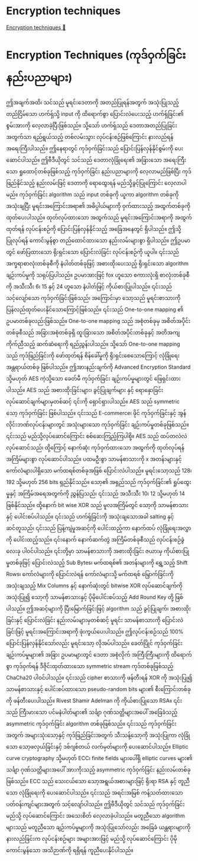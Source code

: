 # Encryption techniques

[Encryption techniques 🔗](https://www.coursera.org/learn/microsoft-sc-900-exam-preparation-and-practice/lecture/sNuc6/encryption-techniques)

# Encryption Techniques (ကုဒ်ဝှက်ခြင်း နည်းပညာများ)

ဤအချက်အထိ၊ သင်သည် မူရင်းဒေတာကို အတည်ပြုရန်အတွက် အသုံးပြုသည့် တည်ငြိမ်သော ဟက်ရှ်သို့ input ကို ထိရောက်စွာ ပြောင်းလဲပေးသည့် ဟက်ရှ်ခြင်း၏ စွမ်းအားကို လေ့လာခဲ့ပြီးဖြစ်သည်။ သို့သော် ဟက်ရှ်သည် ဒေတာအတည်ပြုခြင်းအတွက်သာ ရည်ရွယ်သည့် တစ်လမ်းသွား လုပ်ငန်းစဉ်ဖြစ်ကြောင်း နားလည်ရန် အရေးကြီးပါသည်။ ဤနေရာတွင် ကုဒ်ဝှက်ခြင်းသည် ပြောင်းပြန်လှန်နိုင်စွမ်းကို ပေးဆောင်ပါသည်။ ဤဗီဒီယိုတွင် သင်သည် ဒေတာလုံခြုံရေး၏ အခြားသော အရေးကြီးသော ရှုထောင့်တစ်ခုဖြစ်သည့် ကုဒ်ဝှက်ခြင်း နည်းပညာများကို လေ့လာမည်ဖြစ်ပြီး ကုဒ်ဖြည်နိုင်သည့် နည်းလမ်းဖြင့် ဒေတာကို ရောထွေးရန် မည်သို့ခွင့်ပြုကြောင်း လေ့လာပါမည်။ ကုဒ်ဝှက်ခြင်း algorithm သည် input တစ်ခုကို ယူကာ algorithm တစ်ခုကို အသုံးချပြီး မူရင်းအကြောင်းအရာ၏ အဓိပ္ပါယ်များကို ဝှက်ထားသည့် အထွက်တစ်ခုကို ထုတ်ပေးပါသည်။ ထုတ်လုပ်ထားသော အထွက်သည် မူရင်းအကြောင်းအရာကို အထွက်ထုတ်ရန် လုပ်ငန်းစဉ်ကို ပြောင်းပြန်လှန်နိုင်သည့် အခြေအနေတွင် ရှိပါသည်။ ဤသို့ပြုလုပ်ရန် ကောင်းမွန်စွာ တည်ထောင်ထားသော နည်းလမ်းများစွာ ရှိပါသည်။ ဤဥပမာတွင် ဖော်ပြထားသော ရိုးရှင်းသော ပြောင်းလဲခြင်း လုပ်ငန်းစဉ်ကို ယူပါ။ ၎င်းသည် အက္ခရာစာလုံးတစ်ခုစီကို နံပါတ်တစ်ခုဖြင့် အစားထိုးပေးသည့် ရိုးရှင်းသော algorithm ချဉ်းကပ်မှုကို သရုပ်ပြပါသည်။ ဥပမာအားဖြင့် fox ဟူသော စကားလုံးရှိ စာလုံးတစ်ခုစီကို အသီးသီး 6၊ 15 နှင့် 24 ဟူသော နံပါတ်ဖြင့် ကိုယ်စားပြုပါသည်။ ၎င်းသည် သင့်လျော်သော ကုဒ်ဝှက်ခြင်းဖြစ်သည်၊ အကြောင်းမှာ သော့သည် မူရင်းစာသားကို ပြန်လည်ထုတ်ပေးနိုင်သောကြောင့်ဖြစ်သည်။ ၎င်းသည် One-to-one mapping ၏ ဥပမာတစ်ခုလည်းဖြစ်သည်။ One-to-one mapping သည် အစုံတစ်ခုမှ အစိတ်အပိုင်းတစ်ခုစီသည် အခြားအစုံတစ်ခုရှိ ထူးခြားသော အစိတ်အပိုင်းတစ်ခုနှင့် အတိအကျ ကိုက်ညီသည့် ဆက်ဆံရေးကို ရည်ညွှန်းပါသည်။ သို့သော် One-to-one mapping သည် ကုဒ်ဖြည်ခြင်းကို ဖော်ထုတ်ရန် စိန်ခေါ်မှုကို ရိုးရှင်းစေသောကြောင့် လုံခြုံရေး အန္တရာယ်တစ်ခု ဖြစ်ပါသည်။ ဤအားနည်းချက်ကို Advanced Encryption Standard သို့မဟုတ် AES ကဲ့သို့သော ခေတ်မီ ကုဒ်ဝှက်ခြင်း ချဉ်းကပ်မှုများတွင် ဖြေရှင်းထားပါသည်။ AES သည် အစားထိုးခြင်းများ၊ ခွင့်ပြုချက်များ နှင့် ရောနှောခြင်း လုပ်ဆောင်ချက်များမှတစ်ဆင့် ၎င်းကို ရှောင်ရှားပါသည်။ AES သည် symmetric သော့ ကုဒ်ဝှက်ခြင်း ဖြစ်ပါသည်။ ၎င်းသည် E-commerce၊ ဖိုင် ကုဒ်ဝှက်ခြင်းနှင့် အွန်လိုင်းဘဏ်လုပ်ငန်းများတွင် အသုံးများသော ကုဒ်ဝှက်ခြင်း ချဉ်းကပ်မှုတစ်ခုဖြစ်သည်။ ၎င်းသည် မည်သို့လုပ်ဆောင်ကြောင်း စစ်ဆေးကြည့်ကြပါစို့။ AES သည် ထပ်တလဲလဲ လုပ်ဆောင်သည်၊ ထို့ကြောင့် နောက်ဆုံး ကုဒ်ဝှက်ထားသော အထွက်ကို ထုတ်လုပ်ရန် အကြိမ်များစွာ လုပ်ဆောင်ပါသည်။ ပထမဦးစွာ သာမန်စာသားကို x အတန်းများနှင့် ကော်လံများပါရှိသော မက်ထရစ်တစ်ခုအဖြစ် ပြောင်းလဲပါသည်။ မူရင်းသော့သည် 128၊ 192 သို့မဟုတ် 256 bits ရှည်နိုင်သည်။ သော့၏ အရှည်သည် ကုဒ်ဝှက်ခြင်း၏ ရှုပ်ထွေးမှုနှင့် အကြိမ်အရေအတွက်ကို ညွှန်ပြသည်၊ ၎င်းသည် အသီးသီး 10၊ 12 သို့မဟုတ် 14 ဖြစ်နိုင်သည်။ ထို့နောက် bit wise XOR သည် မူလအကြိမ်တွင် သော့ကို သာမန်စာသားနှင့် ပေါင်းစပ်ပါသည်။ ၎င်းသည် ဟက်ရှ်ခြင်းကို အသုံးချသောအခါ salting နှင့် ဆင်တူသည်၊ ၎င်းသည် ပြန့်ကျဲမှုအဆင့်ကို ပေါင်းထည့်ကာ နောက်ထပ် လုံခြုံရေးအလွှာကို ပေါင်းထည့်သည်။ ၎င်းနောက် နောက်ဆက်တွဲ အကြိမ်တစ်ခုစီသည် လုပ်ငန်းစဉ်ခွဲ လေးခု ပါဝင်ပါသည်။ ၎င်းတို့မှာ သာမန်စာသားကို အစားထိုးခြင်း ဇယားမှ ကိုယ်စားပြုမှုတစ်ခုဖြင့် ပြောင်းလဲသည့် Sub Bytes၊ မက်ထရစ်၏ အတန်းများကို ရွှေ့သည့် Shift Rows၊ ကော်လံများကို ပြောင်းလဲရန် ကော်လံများသို့ မက်ထရစ် မြှောက်ခြင်းကို အသုံးချသည့် Mix Columns နှင့် နောက်ဆုံးတွင် bitwise XOR လုပ်ဆောင်ချက်ကို အသုံးပြု၍ သော့ကို သာမန်စာသားနှင့် ပိုမိုပေါင်းစပ်သည့် Add Round Key တို့ ဖြစ်ပါသည်။ ဤအဆင့်များကို ပြီးမြောက်ခြင်းဖြင့် algorithm သည် ခွင့်ပြုချက်၊ အစားထိုးခြင်းနှင့် ပြောင်းလဲခြင်း နည်းလမ်းများမှတစ်ဆင့် မူရင်း သာမန်စာသားကို ပြောင်းလဲခြင်းဖြင့် မူရင်းအကြောင်းအရာကို ဖုံးကွယ်ပေးပါသည်။ ဤလုပ်ငန်းစဉ်သည် 100% ပြောင်းပြန်လှန်နိုင်သော်လည်း မူရင်းသော့ လိုအပ်ပါသည်။ ခေတ်ပြိုင် ကုဒ်ဝှက်ခြင်း ချဉ်းကပ်မှုများ၏ အခြား ဥပမာများတွင် ဒေတာ အစုံလိုက် အကြီးကြီးများကို ထိရောက်စွာ ကုဒ်ဝှက်ရန် ဒီဇိုင်းထုတ်ထားသော symmetric stream ကုဒ်တစ်ခုဖြစ်သည့် ChaCha20 ပါဝင်ပါသည်။ ၎င်းသည် cipher စာသားကို ဖန်တီးရန် XOR ကို အသုံးပြု၍ သာမန်စာသားနှင့် ပေါင်းစပ်ထားသော pseudo-random bits များ၏ စီးကြောင်းတစ်ခုကို ဖန်တီးပေးပါသည်။ Rivest Shamir Adelman ကို ကိုယ်စားပြုသော RSA။ ၎င်းသည် ကြီးမားသော ပင်မနံပါတ်များ၏ သင်္ချာ ဂုဏ်သတ္တိများအပေါ် အခြေခံသည့် asymmetric ကုဒ်ဝှက်ခြင်း algorithm တစ်ခုဖြစ်သည်။ ၎င်းသည် ကုဒ်ဝှက်ခြင်းအတွက် အများသုံးသော့နှင့် ကုဒ်ဖြည်ခြင်းအတွက် သီးသန့်သော့ကို အသုံးပြုကာ လုံခြုံသော သော့ဖလှယ်ခြင်းနှင့် ဒစ်ဂျစ်တယ် လက်မှတ်များကို ပေးဆောင်ပါသည်။ Elliptic curve cryptography သို့မဟုတ် ECC၊ finite fields များပေါ်ရှိ elliptic curves များ၏ သင်္ချာ ဂုဏ်သတ္တိများအပေါ် အားကိုးသည့် asymmetric ကုဒ်ဝှက်ခြင်း နည်းလမ်းတစ်ခုဖြစ်သည်။ ECC သည် သေးငယ်သော သော့အရွယ်အစားများဖြင့် ရိုးရာ RSA နှင့် တူညီသော လုံခြုံရေးကို ပေးဆောင်ပါသည်။ ၎င်းသည် အရင်းအမြစ် ကန့်သတ်ထားသော ပတ်ဝန်းကျင်များအတွက် သင့်လျော်ပါသည်။ ဤဗီဒီယိုတွင် သင်သည် ကုဒ်ဝှက်ခြင်း မည်သို့ လုပ်ဆောင်ကြောင်း အသေးစိတ် လေ့လာခဲ့ပါသည်။ မတူညီသော algorithm များသည် မတူညီသော ချဉ်းကပ်မှုများကို အသုံးပြုသော်လည်း အခြေခံ ယန္တရားများကို နားလည်ခြင်းက လုပ်ငန်းစဉ်များ အများအားဖြင့် မည်သို့ လုပ်ဆောင်ကြောင်း ပိုမိုကောင်းမွန်သော အသိဉာဏ်ကို ရရှိရန် ကူညီပေးနိုင်ပါသည်။
